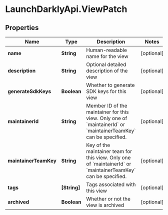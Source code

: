 # LaunchDarklyApi.ViewPatch

## Properties

Name | Type | Description | Notes
------------ | ------------- | ------------- | -------------
**name** | **String** | Human-readable name for the view | [optional] 
**description** | **String** | Optional detailed description of the view | [optional] 
**generateSdkKeys** | **Boolean** | Whether to generate SDK keys for this view | [optional] 
**maintainerId** | **String** | Member ID of the maintainer for this view. Only one of &#x60;maintainerId&#x60; or &#x60;maintainerTeamKey&#x60; can be specified. | [optional] 
**maintainerTeamKey** | **String** | Key of the maintainer team for this view. Only one of &#x60;maintainerId&#x60; or &#x60;maintainerTeamKey&#x60; can be specified. | [optional] 
**tags** | **[String]** | Tags associated with this view | [optional] 
**archived** | **Boolean** | Whether or not the view is archived | [optional] 


